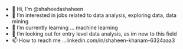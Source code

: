 - 👋 Hi, I’m @shaheedashaheen
- 👀 I’m interested in jobs related to data analysis, exploring data, data mining
- 🌱 I’m currently learning ... machine learning
- 💞️ I’m looking  out for entry level data analysis, as im new to this field
- 📫 How to reach me ...linkedin.com/in/shaheen-khanam-6324aaa3

<!---
shaheedashaheen/shaheedashaheen is a ✨ special ✨ repository because its `README.md` (this file) appears on your GitHub profile.
You can click the Preview link to take a look at your changes.
--->

